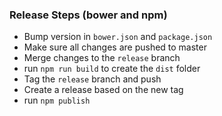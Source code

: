 ### Release Steps (bower and npm)
- Bump version in `bower.json` and `package.json`
- Make sure all changes are pushed to master
- Merge changes to the `release` branch
- run `npm run build` to create the `dist` folder
- Tag the `release` branch and push
- Create a release based on the new tag
- run `npm publish`

